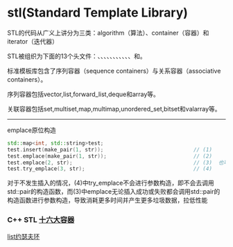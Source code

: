 # stl(Standard Template Library)

STL的代码从广义上讲分为三类：algorithm（算法）、container（容器）和iterator（迭代器）

STL被组织为下面的13个头文件：<algorithm>、<deque>、<functional>、<iterator>、<vector>、<list>、<map>、<memory>、<numeric>、<queue>、<set>、<stack>和<utility>。

标准模板库包含了序列容器（sequence containers）与关系容器（associative containers）。

序列容器包括vector,list,forward_list,deque和array等。

关联容器包括set,multiset,map,multimap,unordered_set,bitset和valarray等。



---





emplace原位构造

```cpp
std::map<int, std::string>test;
test.insert(make_pair(1, str));								// (1)
test.emplace(make_pair(1, str));							// (2)
test.emplace(2, str);										// (3)  也可写作test.emplace<int, std::string>(2, str);	
test.try_emplace(3, str);									// (4)


```

对于不发生插入的情况，(4)中try_emplace不会进行参数构造，即不会去调用std::pair的构造函数，而(3)中emplace无论插入成功或失败都会调用std::pair的构造函数进行参数构造，导致消耗更多时间并产生更多垃圾数据，拉低性能





### C++ STL [十六大容器](https://zhuanlan.zhihu.com/p/542115773)





[list约瑟夫环](https://blog.csdn.net/weixin_65155181/article/details/126675169)
